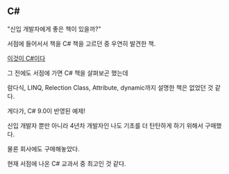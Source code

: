 ## C#

"신입 개발자에게 좋은 책이 있을까?"

서점에 들어서서 책을 C# 책을 고르던 중 우연히 발견한 책.

[이것이 C#이다](https://www.aladin.co.kr/shop/wproduct.aspx?ItemId=152194373) 

그 전에도 서점에 가면 C# 책을 살펴보곤 했는데

람다식, LINQ, Relection Class, Attribute, dynamic까지 설명한 책은 없었던 것 같다.

게다가, C# 9.0이 반영된 예제!

신입 개발자 뿐만 아니라 4년차 개발자인 나도 기초를 더 탄탄하게 하기 위해서 구매했다.

물론 회사에도 구매해놓았다.

현재 서점에 나온 C# 교과서 중 최고인 것 같다.